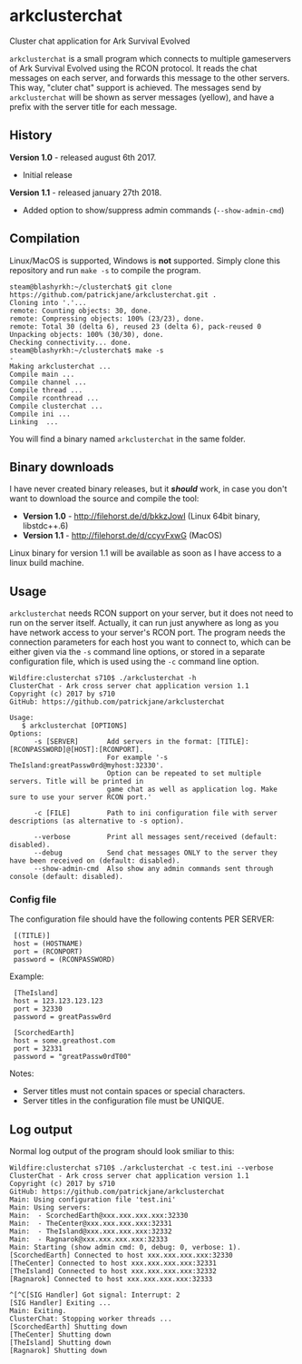 # arkclusterchat
Cluster chat application for Ark Survival Evolved

`arkclusterchat` is a small program which connects to multiple gameservers of Ark Survival Evolved using the RCON protocol. It reads the chat messages on each server, and forwards this message to the other servers. This way, "cluter chat" support is achieved.
The messages send by `arkclusterchat` will be shown as server messages (yellow), and have a prefix with the server title for each message.
## History
**Version 1.0** - released august 6th 2017.    

- Initial release    

**Version 1.1** - released january 27th 2018.    

- Added option to show/suppress admin commands (`--show-admin-cmd`)


## Compilation
Linux/MacOS is supported, Windows is **not** supported. Simply clone this repository and run `make -s` to compile the program.

    steam@blashyrkh:~/clusterchat$ git clone https://github.com/patrickjane/arkclusterchat.git .
    Cloning into '.'...
    remote: Counting objects: 30, done.
    remote: Compressing objects: 100% (23/23), done.
    remote: Total 30 (delta 6), reused 23 (delta 6), pack-reused 0
    Unpacking objects: 100% (30/30), done.
    Checking connectivity... done.
    steam@blashyrkh:~/clusterchat$ make -s
    -
    Making arkclusterchat ...
    Compile main ...
    Compile channel ...
    Compile thread ...
    Compile rconthread ...
    Compile clusterchat ...
    Compile ini ...
    Linking  ...

You will find a binary named `arkclusterchat` in the same folder.

## Binary downloads
I have never created binary releases, but it ***should*** work, in case you don't want to download the source and compile the tool:

- **Version 1.0** - http://filehorst.de/d/bkkzJowI (Linux 64bit binary, libstdc++.6)
- **Version 1.1** - http://filehorst.de/d/ccyvFxwG (MacOS)

Linux binary for version 1.1 will be available as soon as I have access to a linux build machine.

## Usage
`arkclusterchat` needs RCON support on your server, but it does not need to run on the server itself. Actually, it can run just anywhere as long as you have network access to your server's RCON port.
The program needs the connection parameters for each host you want to connect to, which can be either given via the `-s` command line options, or stored in a separate configuration file, which is used using the `-c` command line option.

    Wildfire:clusterchat s710$ ./arkclusterchat -h
    ClusterChat - Ark cross server chat application version 1.1
    Copyright (c) 2017 by s710
    GitHub: https://github.com/patrickjane/arkclusterchat

    Usage:
       $ arkclusterchat [OPTIONS]
    Options:
          -s [SERVER]       Add servers in the format: [TITLE]:[RCONPASSWORD]@[HOST]:[RCONPORT].
                            For example '-s TheIsland:greatPassw0rd@myhost:32330'.
                            Option can be repeated to set multiple servers. Title will be printed in
                            game chat as well as application log. Make sure to use your server RCON port.'

          -c [FILE]         Path to ini configuration file with server descriptions (as alternative to -s option).

          --verbose         Print all messages sent/received (default: disabled).
          --debug           Send chat messages ONLY to the server they have been received on (default: disabled).
          --show-admin-cmd  Also show any admin commands sent through console (default: disabled).

### Config file
The configuration file should have the following contents PER SERVER:

     [(TITLE)]    
     host = (HOSTNAME)    
     port = (RCONPORT)    
     password = (RCONPASSWORD)    

 Example:

     [TheIsland]    
     host = 123.123.123.123    
     port = 32330    
     password = greatPassw0rd    

     [ScorchedEarth]    
     host = some.greathost.com    
     port = 32331    
     password = "greatPassw0rdT00"    

Notes:
 - Server titles must not contain spaces or special characters.
 - Server titles in the configuration file must be UNIQUE.
 
 ## Log output
 Normal log output of the program should look smiliar to this:
 
    Wildfire:clusterchat s710$ ./arkclusterchat -c test.ini --verbose
    ClusterChat - Ark cross server chat application version 1.1
    Copyright (c) 2017 by s710
    GitHub: https://github.com/patrickjane/arkclusterchat
    Main: Using configuration file 'test.ini'
    Main: Using servers:
    Main:  - ScorchedEarth@xxx.xxx.xxx.xxx:32330
    Main:  - TheCenter@xxx.xxx.xxx.xxx:32331
    Main:  - TheIsland@xxx.xxx.xxx.xxx:32332
    Main:  - Ragnarok@xxx.xxx.xxx.xxx:32333
    Main: Starting (show admin cmd: 0, debug: 0, verbose: 1).
    [ScorchedEarth] Connected to host xxx.xxx.xxx.xxx:32330
    [TheCenter] Connected to host xxx.xxx.xxx.xxx:32331
    [TheIsland] Connected to host xxx.xxx.xxx.xxx:32332
    [Ragnarok] Connected to host xxx.xxx.xxx.xxx:32333

    ^[^C[SIG Handler] Got signal: Interrupt: 2
    [SIG Handler] Exiting ...
    Main: Exiting.
    ClusterChat: Stopping worker threads ...
    [ScorchedEarth] Shutting down
    [TheCenter] Shutting down
    [TheIsland] Shutting down
    [Ragnarok] Shutting down
